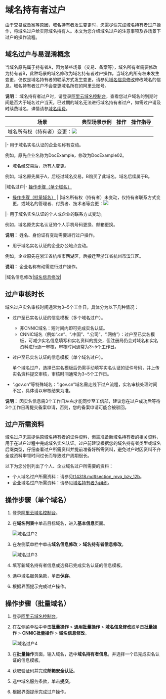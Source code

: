 # 域名持有者过户

由于交易或备案等原因，域名持有者发生变更时，您需尽快完成域名持有者过户操作，将域名过户给实际域名持有人。本文为您介绍域名过户的注意事项及各场景下过户的操作流程。

## 域名过户与易混淆概念

当域名原先属于持有者A，因为某些场景（交易、备案等），域名所有者需要修改为持有者B，此种场景的域名修改为域名持有者过户操作。当域名的所有权未发生变更，仅仅是域名持有者的联系方式发生变更，请参见[域名信息修改](/intl.zh-CN/域名管理/域名修改/域名信息修改.md)修改域名的信息。域名持有者过户不会变更域名所在的阿里云账号。

**说明：** 域名持有者过户时，请登录[阿里云域名控制台](https://dc.console.aliyun.com/next/index?spm=5176.12818093.0.1.488716d0w2MX8e#/domain/list/all-domain)，查看您过户域名的到期时间是否大于域名过户当天。已过期的域名无法进行域名持有者过户，如需过户请及时续费域名，详情请参[域名续费](/intl.zh-CN/域名管理/域名续费/域名续费.md)。

|场景|典型场景示例|操作|操作指导|
|--|------|--|----|
|域名所有权（持有者）变更：![](https://static-aliyun-doc.oss-accelerate.aliyuncs.com/assets/img/zh-CN/2696449951/p52132.png)

|-   用于域名实名认证的企业名称有变动。

例如，原先企业名称为DocExample，修改为DocExample02。

-   域名经交易后，所有人变更。

例如，域名原先属于A，后经过域名交易，B购买了此域名，域名后续属于B。


|域名过户|-   [操作步骤（单个域名）](#section_jlk_1ky_zmh)
-   [操作步骤（批量域名）](#section_x81_fyy_7yd) |
|域名所有权（持有者）未变动，仅持有者联系方式变更，或域名的管理者、付费者、技术者等变更：![](https://static-aliyun-doc.oss-accelerate.aliyuncs.com/assets/img/zh-CN/2696449951/p52161.png)

|-   用于域名实名认证的个人或企业的联系方式变动。

例如，域名原先实名认证的个人手机号码更换、邮箱更换。

**说明：** 姓名、身份证有变动需要进行过户操作。

-   用于域名实名认证的企业办公地点变动。

例如，企业原先在浙江省杭州市西湖区，后搬迁至浙江省杭州市滨江区。

**说明：** 企业名称有动需进行过户操作。


|域名信息修改|[域名信息修改](/intl.zh-CN/域名管理/域名修改/域名信息修改.md)|

## 过户审核时长

域名过户实名审核时间通常为3~5个工作日，具体分为以下几种情况：

-   过户至已实名认证的信息模板（多个域名过户）。
    -   非CNNIC域名：短时间内即可完成实名认证。
    -   CNNIC域名（例如“.cn”、“.中国”、“.公司”、“.网络”）：过户至已实名模板，可减少实名信息填写和实名资料的提交，但注册局仍会对域名和实名资料进行逐一审核，审核时间通常为3~5个工作日。
-   过户至已实名认证的信息模板（单个域名过户）。

    单个域名过户，选择已实名模板后仍需手动填写实名认证的证件号码，并上传实名资料提交审核，审核时间通常为3~5个工作日。

-   “.gov.cn”等特殊域名：“.gov.cn”域名需走线下过户流程，实名审核处理时间不定，具体请以审核结果为准。

**说明：** 因实名信息需3个工作日左右才能同步至工信部，建议您在过户成功后等待3个工作日再提交备案申请，否则，您的备案申请可能会被驳回。

## 过户所需资料

域名过户无需提供原域名持有者的证件资料，但需准备新域名持有者的相关资料，用于在过户过程中完成域名实名认证。过户前建议根据您的域名持有者类型或域名后缀类型，仔细查看过户所需资料并提前准备好所需资料，避免过户时因资料不齐全或资料申领时间过长而导致过户周期很长。

以下为您分别列出了个人、企业域名过户所需要的资料：

-   个人域名过户所需资料：请参见[t14318.md\#section\_mvq\_bzv\_12b](/intl.zh-CN/域名实名认证/域名实名认证所需资料.md)。
-   企业域名过户所需资料：请参见[域名持有者为组织](/intl.zh-CN/域名实名认证/域名实名认证所需资料.md)。

## 操作步骤（单个域名）

1.  登录[阿里云域名控制台](https://dc.console.aliyun.com/?spm=a2c1d.8251217.1002.19.7e29eef5kAnBeP#/domain/list)。

2.  在**域名列表**中单击目标域名，进入**基本信息**页面。

    ![域名过户2](https://static-aliyun-doc.oss-accelerate.aliyuncs.com/assets/img/zh-CN/3696449951/p76529.png)

3.  在左侧菜单栏中单击**域名信息修改** \> **域名持有者信息修改**。

    ![域名过户3](https://static-aliyun-doc.oss-accelerate.aliyuncs.com/assets/img/zh-CN/3696449951/p76534.png)

4.  填写新域名持有者信息或选择已完成实名认证的信息模板。

5.  选中域名服务条款，单击**保存**。

6.  根据界面提示完成过户操作。


## 操作步骤（批量域名）

1.  登录[阿里云域名控制台](https://dc.console.aliyun.com/?spm=a2c1d.8251217.1002.19.7e29eef5kAnBeP#/domain/list)。

2.  在左侧菜单栏中单击**批量操作** \> **通用批量操作** \> **域名信息修改**或单击**批量操作** \> **CNNIC批量操作** \> **域名信息修改**。

    ![域名过户4](https://static-aliyun-doc.oss-accelerate.aliyuncs.com/assets/img/zh-CN/3696449951/p76545.png)

3.  在**批量操作**页面，输入域名，选中**域名持有者信息**，并选择一个已完成实名认证的信息模板。

4.  获取验证码并完成**邮箱安全认证**。

5.  选中域名服务条款，单击**提交**。

6.  根据界面提示完成过户操作。


